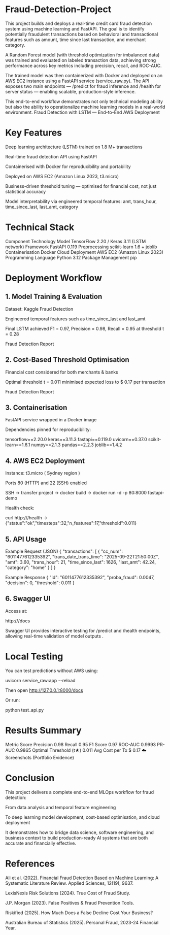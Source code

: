 # Fraud-Detection-Project
This project builds and deploys a real-time credit card fraud detection system using machine learning and FastAPI. The goal is to identify potentially fraudulent transactions based on behavioral and transactional features such as amount, time since last transaction, and merchant category.

A Random Forest model (with threshold optimization for imbalanced data) was trained and evaluated on labeled transaction data, achieving strong performance across key metrics including precision, recall, and ROC-AUC.

The trained model was then containerized with Docker and deployed on an AWS EC2 instance using a FastAPI service (service_raw.py). The API exposes two main endpoints — /predict for fraud inference and /health for server status — enabling scalable, production-style inference.

This end-to-end workflow demonstrates not only technical modeling ability but also the ability to operationalize machine learning models in a real-world environment.
Fraud Detection with LSTM — End-to-End AWS Deployment

# Key Features

Deep learning architecture (LSTM) trained on 1.8 M+ transactions

Real-time fraud detection API using FastAPI

Containerised with Docker for reproducibility and portability

Deployed on AWS EC2 (Amazon Linux 2023, t3.micro)

Business-driven threshold tuning — optimised for financial cost, not just statistical accuracy

Model interpretability via engineered temporal features:
amt, trans_hour, time_since_last, last_amt, category

# Technical Stack
Component	Technology
Model	TensorFlow 2.20 / Keras 3.11 (LSTM network)
Framework	FastAPI 0.119
Preprocessing	scikit-learn 1.6 + joblib
Containerisation	Docker
Cloud Deployment	AWS EC2 (Amazon Linux 2023)
Programming Language	Python 3.12
Package Management	pip


# Deployment Workflow

## 1. Model Training & Evaluation

Dataset: Kaggle Fraud Detection

Engineered temporal features such as time_since_last and last_amt

Final LSTM achieved F1 = 0.97, Precision = 0.98, Recall = 0.95 at threshold t = 0.28 

Fraud Detection Report

## 2. Cost-Based Threshold Optimisation

Financial cost considered for both merchants & banks

Optimal threshold t = 0.011 minimised expected loss to $ 0.17 per transaction 

Fraud Detection Report

## 3. Containerisation

FastAPI service wrapped in a Docker image

Dependencies pinned for reproducibility:

tensorflow==2.20.0
keras==3.11.3
fastapi==0.119.0
uvicorn==0.37.0
scikit-learn==1.6.1
numpy==2.1.3
pandas==2.2.3
joblib==1.4.2

## 4. AWS EC2 Deployment

Instance: t3.micro ( Sydney region )

Ports 80 (HTTP) and 22 (SSH) enabled

SSH → transfer project → docker build → docker run -d -p 80:8000 fastapi-demo

Health check:

curl http://<EC2-IP>/health
 → {"status":"ok","timesteps":32,"n_features":17,"threshold":0.011}

## 5. API Usage
Example Request (JSON)
{
  "transactions": [
    {
      "cc_num": "6011477612335392",
      "trans_date_trans_time": "2025-09-22T21:50:00Z",
      "amt": 3.60,
      "trans_hour": 21,
      "time_since_last": 1626,
      "last_amt": 42.24,
      "category": "home"
    }
  ]
}

Example Response
{
  "id": "6011477612335392",
  "proba_fraud": 0.0047,
  "decision": 0,
  "threshold": 0.011
}

## 6. Swagger UI

Access at:

http://<EC2-IP>/docs


Swagger UI provides interactive testing for /predict and /health endpoints, allowing real-time validation of model outputs .

# Local Testing

You can test predictions without AWS using:

uvicorn service_raw:app --reload


Then open http://127.0.0.1:8000/docs

Or run:

python test_api.py

# Results Summary
Metric	Score
Precision	0.98
Recall	0.95
F1 Score	0.97
ROC-AUC	0.9993
PR-AUC	0.9865
Optimal Threshold (t★)	0.011
Avg Cost per Tx	$ 0.17
☁️ Screenshots (Portfolio Evidence)

# Conclusion

This project delivers a complete end-to-end MLOps workflow for fraud detection:

From data analysis and temporal feature engineering

To deep learning model development, cost-based optimisation, and cloud deployment

It demonstrates how to bridge data science, software engineering, and business context to build production-ready AI systems that are both accurate and financially effective.

# References

Ali et al. (2022). Financial Fraud Detection Based on Machine Learning: A Systematic Literature Review. Applied Sciences, 12(19), 9637.

LexisNexis Risk Solutions (2024). True Cost of Fraud Study.

J.P. Morgan (2023). False Positives & Fraud Prevention Tools.

Riskified (2025). How Much Does a False Decline Cost Your Business?

Australian Bureau of Statistics (2025). Personal Fraud, 2023-24 Financial Year.
